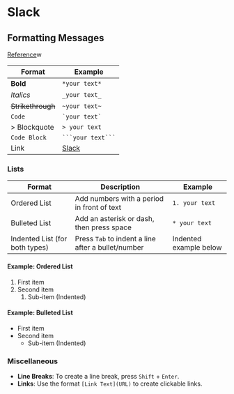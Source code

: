 # Slack

## Formatting Messages

[Reference](https://slack.com/help/articles/202288908-Format-your-messages)w

| **Format**        | **Example**                |
| ----------------- | -------------------------- |
| **Bold**          | `*your text*`              |
| _Italics_         | `_your text_`              |
| ~~Strikethrough~~ | `~your text~`              |
| `Code`            | `` `your text` ``          |
| > Blockquote      | `> your text`              |
| `Code Block`      | ` ```your text``` `        |
| Link              | [Slack](https://slack.com) |

### Lists

| **Format**                     | **Description**                                    | **Example**            |
| ------------------------------ | -------------------------------------------------- | ---------------------- |
| Ordered List                   | Add numbers with a period in front of text         | `1. your text`         |
| Bulleted List                  | Add an asterisk or dash, then press space          | `* your text`          |
| Indented List (for both types) | Press `Tab` to indent a line after a bullet/number | Indented example below |

#### Example: Ordered List

1. First item
2. Second item
   1. Sub-item (Indented)

#### Example: Bulleted List

- First item
- Second item
  - Sub-item (Indented)

### Miscellaneous

- **Line Breaks**: To create a line break, press `Shift` + `Enter`.
- **Links**: Use the format `[Link Text](URL)` to create clickable links.
